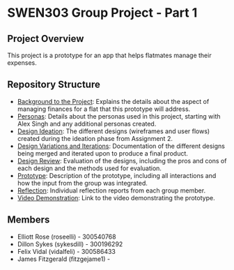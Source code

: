 # SWEN303 Group Project - Part 1

## Project Overview
This project is a prototype for an app that helps flatmates manage their expenses. 

## Repository Structure
- [Background to the Project](background.md): Explains the details about the aspect of managing finances for a flat that this prototype will address.
- [Personas](personas.md): Details about the personas used in this project, starting with Alex Singh and any additional personas created.
- [Design Ideation](Design_Ideation_1.pdf): The different designs (wireframes and user flows) created during the ideation phase from Assignment 2.
- [Design Variations and Iterations](Design_Ideation_2.pdf): Documentation of the different designs being merged and iterated upon to produce a final product.
- [Design Review](design_review.md): Evaluation of the designs, including the pros and cons of each design and the methods used for evaluation.
- [Prototype](prototype.md): Description of the prototype, including all interactions and how the input from the group was integrated.
- [Reflection](reflection.md): Individual reflection reports from each group member.
- [Video Demonstration](video_link.md): Link to the video demonstrating the prototype.

## Members
- Elliott Rose (roseelli) - 300540768
- Dillon Sykes (sykesdill) - 300196292
- Felix Vidal (vidalfeli) - 300586433
- James Fitzgerald (fitzgejame1) - 
